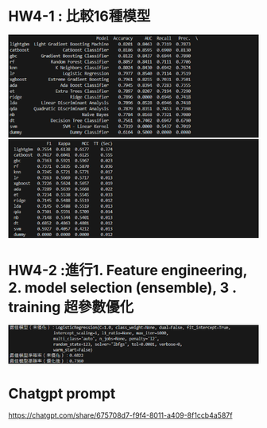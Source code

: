# HW4-1 : 比較16種模型
![alt text](Result4-1-1) 
![alt text](Result4-1-2)
# HW4-2 :進行1. Feature engineering, 2. model selection (ensemble), 3 . training 超參數優化
![alt text](Result4-2-1)
# Chatgpt prompt
https://chatgpt.com/share/675708d7-f9f4-8011-a409-8f1ccb4a587f
